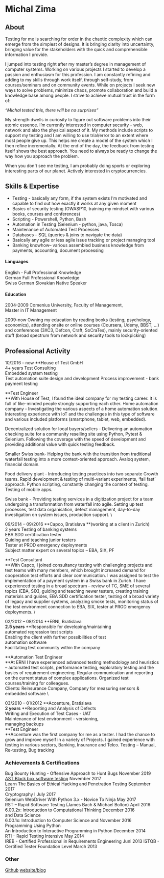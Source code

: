 # Michal Zima

 ## About

Testing for me is searching for order in the chaotic complexity which can emerge from the simplest of designs. It is bringing clarity into uncertainty, bringing value for the stakeholders with the quick and comprehensible information I provide.

I jumped into testing right after my master’s degree in management of computer systems. Working on various projects I started to develop a passion and enthusiasm for this profession. I am constantly refining and adding to my skills through work itself, through self-study, from courses/seminars and on community events. While on projects I seek new ways to solve problems, minimize chaos, promote collaboration and build a knowledge base among people. I strive to achieve mutual trust in the form of:

_“Michal tested this, there will be no surprises”_

My strength dwells in curiosity to figure out software problems into their atomic essence. I’m currently interested in computer security - web, network and also the physical aspect of it. My methods include scripts to support my testing and I am willing to use trial/error to an extent where most people give up. This helps me create a model of the system which I then refine incrementally. At the end of the day, the feedback from testing itself shows the best approach. You need to always be ready to change the way how you approach the problem.

When you don't see me testing, I am probably doing sports or exploring interesting parts of our planet. Actively interested in cryptocurrencies.

## Skills & Expertise
*   Testing - basically any form, if the system exists I’m motivated and capable to find out how exactly it works at any given moment
*   Basics of security testing (OWASP10, training my mindset with various books, courses and conferences)
*   Scripting - Powershell, Python, Bash
*   Automation in Testing (Selenium - python, java, Tosca)
*   Maintenance of Automated Test Processes
*   Databases – SQL (queries & joins to navigate the data)
*   Basically any agile or less agile issue tracking or project managing tool
*   Banking knowhow– various assembled business knowledge from payments, accounting, document processing

#### Languages

English	 - Full Professional Knowledge \
German	Full Professional Knowledge \
Swiss German
Slovakian	Native Speaker

#### Education

2004-2009	Comenius University, Faculty of Management, \
	Master in IT Management

2009-now	Owning my education by reading books 	(testing, psychology, economics), attending 		onsite or online courses (Coursera, Udemy, BBST, ...) and conferences (3XC3, Defcon, Craft, SoCraTes), mainly security-oriented stuff (broad spectrum from network and security 		tools to 	lockpicking)

## Professional Activity

10/2016 – now	**House of Test GmbH \
4+ years	Test Consulting \
Embedded system testing \
Test automation suite design and development
Process improvement - bank payment testing

**Test Engineer \
**With House of Test, I found the ideal company for my testing career. It is full of like-minded people strongly supporting each other. 
Home automation company - Investigating the various aspects of a home automation solution. Interesting experience with IoT and the challenges in this type of software and various included platforms (smartphone, tablet, web, embedded).

Decentralized solution for local buyers/sellers - Delivering an automation checking suite for a community reselling site using Python, Pytest & Selenium. Following the coverage with the speed of development and providing additional value with quick testing feedback.

Smaller Swiss bank- Helping the bank with the transition from traditional waterfall testing into a more context-oriented approach. Avaloq system, financial domain. 

Food delivery giant - Introducing testing practices into two separate Growth teams. Rapid development & testing of multi-variant experiments, ‘fail fast’ approach. Python scripting, constantly changing the context of testing. Testing of mobile apps.

Swiss bank - Providing testing services in a digitization project for a team undergoing a transformation from waterfall into agile. Setting up test processes, test data organisation, defect management, day-to-day investigation on system issues, production support. \


09/2014 – 09/2016	**Capco, Bratislava **(working at a client in Zurich) \
2 years	Testing of banking systems \
	EBA SDD certification tester \
	Guiding and teaching junior testers \
	Tester at PROD emergency deployments \
	Subject matter expert on several topics – EBA, SIX,	PF

**Test Consultant \
**With Capco, I joined consultancy testing with challenging projects and test teams with many members, which brought increased demand for cooperation test efforts and clear communication. I was assigned to test the implementation of a payment system in a Swiss bank in Zurich. I have experienced testing in a broad spectrum – review of TC, SME of several topics (EBA, SIX), guiding and teaching newer testers, creating training materials and guides, EBA SDD certification tester, testing of a broad variety of legacy and supplier systems, analyzing smoke tests, monitoring status of the test environment connection to EBA, SIX, tester at PROD emergency deployments. \


02/2012 – 08/2014	**ERNI, Bratislava \
**2.5 years**	**Responsible for developing/maintaining \
	automated regression test scripts \
	Enabling the client with further possibilities of test  \
	automation software \
	Facilitating  test community within the company	

**Automation Test Engineer \
**At ERNI I have experienced advanced testing methodology and heuristics – automated test scripts, performance testing, exploratory testing and the basics of requirement engineering. Regular communication and reporting on the current status of complex applications. Organized test courses/training for colleagues. \
Clients: Reinsurance Company, Company for measuring sensors & embedded software \


03/2010 – 01/2012	**Accenture, Bratislava \
**2 years**	**Reporting and Analysis of Defects \
	Writing and Execution of Test Cases - UAT \
	Maintenance of test environment - versioning,  \
	managing backups \
**Test Engineer \
**Accenture was the first company for me as a tester. I had the chance to grow and improve myself in a variety of Projects. I gained experience with testing in various sectors, Banking, Insurance and Telco. Testing – Manual, Re-testing, Bug tracking

### Achievements & Certifications
Bug Bounty Hunting - Offensive Approach to Hunt Bugs	November 2019 \
[AST Black box software testing](https://www.associationforsoftwaretesting.org/graduates/)						November 2017 \
Learn The Basics of Ethical Hacking and Penetration Testing	September 2017 \
Cryptography I						July 2017 \
Selenium WebDriver With Python 3.x - Novice To Ninja 	May 2017 \
RST – Rapid Software Testing (James Bach & Michael Bolton)	April 2016 \
6.00.2x: Introduction to Computational Thinking 		December 2016 \
and Data Science	 \
6.00.1x: Introduction to Computer Science and 			November 2016 \
Programming Using Python	 \
An Introduction to Interactive Programming in Python		December 2014 \
RTI – Rapid Testing Intensive						May 2014 \
IREB - Certified Professional in Requirements Engineering	Juni 2013
ISTQB - Certified Tester Foundation Level				March 2013

### Other 
[Github](https://github.com/1337tester)
[website/blog](https://www.1337tester.com)




									
